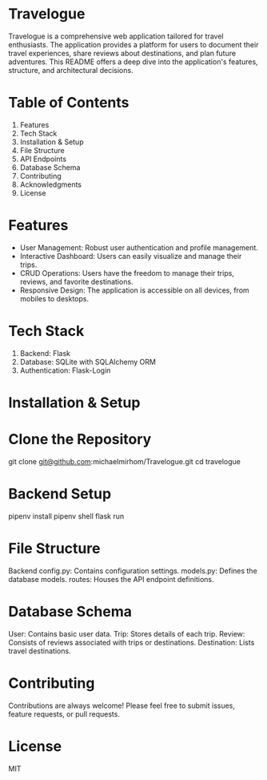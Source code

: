 # Travelogue

Travelogue is a comprehensive web application tailored for travel enthusiasts. The application provides a platform for users to document their travel experiences, share reviews about destinations, and plan future adventures. This README offers a deep dive into the application's features, structure, and architectural decisions.

# Table of Contents

1. Features
2. Tech Stack
3. Installation & Setup
4. File Structure
5. API Endpoints
6. Database Schema
7. Contributing
8. Acknowledgments
9. License

# Features

* User Management: Robust user authentication and profile management.
* Interactive Dashboard: Users can easily visualize and manage their trips.
* CRUD Operations: Users have the freedom to manage their trips, reviews, and favorite destinations.
* Responsive Design: The application is accessible on all devices, from mobiles to desktops.

# Tech Stack

1. Backend: Flask
2. Database: SQLite with SQLAlchemy ORM
3. Authentication: Flask-Login

# Installation & Setup

# Clone the Repository

  git clone <git@github.com>:michaelmirhom/Travelogue.git
  cd travelogue

# Backend Setup

  pipenv install
  pipenv shell
  flask run

# File Structure

Backend
config.py: Contains configuration settings.
models.py: Defines the database models.
routes: Houses the API endpoint definitions.

# Database Schema

User: Contains basic user data.
Trip: Stores details of each trip.
Review: Consists of reviews associated with trips or destinations.
Destination: Lists travel destinations.

# Contributing

Contributions are always welcome! Please feel free to submit issues, feature requests, or pull requests.

# License

 MIT
